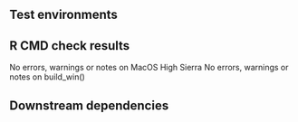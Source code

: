 ## Test environments


## R CMD check results
No errors, warnings or notes on MacOS High Sierra
No errors, warnings or notes on build_win()

## Downstream dependencies
